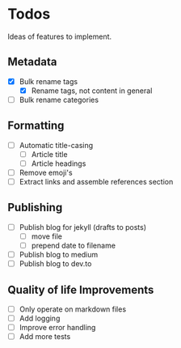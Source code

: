 # Todos

Ideas of features to implement.

## Metadata
- [X] Bulk rename tags
  - [X] Rename tags, not content in general
- [ ] Bulk rename categories

## Formatting
- [ ] Automatic title-casing
  - [ ] Article title
  - [ ] Article headings
- [ ] Remove emoji's
- [ ] Extract links and assemble references section

## Publishing
- [ ] Publish blog for jekyll (drafts to posts)
  - [ ] move file
  - [ ] prepend date to filename
- [ ] Publish blog to medium
- [ ] Publish blog to dev.to

## Quality of life Improvements

- [ ] Only operate on markdown files
- [ ] Add logging
- [ ] Improve error handling
- [ ] Add more tests
